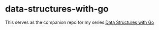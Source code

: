 # data-structures-with-go
This serves as the companion repo for my series [Data Structures with Go](https://aahan-singh.medium.com/data-structures-with-go-2d300bd1e5d)

